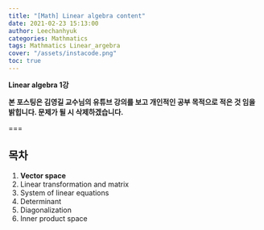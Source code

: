 ```yaml
---
title: "[Math] Linear algebra content"
date: 2021-02-23 15:13:00
author: Leechanhyuk
categories: Mathmatics
tags: Mathmatics Linear_argebra
cover: "/assets/instacode.png"
toc: true
---
```


**Linear algebra 1강**

**본 포스팅은 김영길 교수님의 유튜브 강의를 보고 개인적인 공부 목적으로 적은 것 임을 밝힙니다. 문제가 될 시 삭제하겠습니다.**

===

## 목차

1. **Vector space**
2. Linear transformation and matrix
3. System of linear equations
4. Determinant
5. Diagonalization
6. Inner product space

























